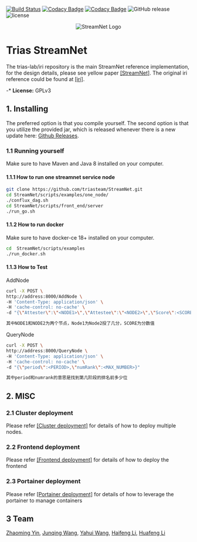 [![Build Status](https://travis-ci.org/iotaledger/iri.svg?branch=dev)](https://travis-ci.org/iotaledger/iri)
[![Codacy Badge](https://api.codacy.com/project/badge/Grade/dba5b7ae42024718893991e767390135)](https://www.codacy.com/app/iotaledger/iri?utm_source=github.com&amp;utm_medium=referral&amp;utm_content=iotaledger/iri&amp;utm_campaign=Badge_Grade)
[![Codacy Badge](https://api.codacy.com/project/badge/Coverage/dba5b7ae42024718893991e767390135)](https://www.codacy.com/app/iotaledger/iri?utm_source=github.com&utm_medium=referral&utm_content=iotaledger/iri&utm_campaign=Badge_Coverage)
![GitHub release](https://img.shields.io/github/release/iotaledger/iri.svg)
![license](https://img.shields.io/github/license/iotaledger/iri.svg)

<p align="center"><img src="https://github.com/triasteam/StreamNet/blob/dev/document/pictures/StreamNet.png" alt="StreamNet Logo" title="StreamNet"/></p>

# Trias StreamNet

The trias-lab/iri repository is the main StreamNet reference implementation, 
for the design details, please see yellow paper [[StreamNet]](https://github.com/triasteam/iri/blob/dev/document/yellow\_paper/StreamNet/StreamNet.pdf). 
The original iri reference could be found at [[iri]](https://github.com/iotaledger/iri).

-* **License:** GPLv3
## 1. Installing

The preferred option is that you compile yourself.
The second option is that you utilize the provided jar, 
which is released whenever there is a new update here: [Github Releases](https://github.com/trias-lab/iri/releases).

### 1.1 Running yourself
Make sure to have Maven and Java 8 installed on your computer.
#### 1.1.1 How to run one  streamnet service node

```bash  
git clone https://github.com/triasteam/StreamNet.git
cd StreamNet/scripts/examples/one_node/
./conflux_dag.sh
cd StreamNet/scripts/front_end/server
./run_go.sh
```  
#### 1.1.2 How to run docker  
Make sure to have docker-ce 18+ installed on your computer.  

```bash
cd  StreamNet/scripts/examples
./run_docker.sh
```  

#### 1.1.3 How to Test 

AddNode
```bash
curl -X POST \  
http://address:8000/AddNode \  
-H 'Content-Type: application/json' \  
-H 'cache-control: no-cache' \  
-d "{\"Attester\":\"<NODE1>\",\"Attestee\":\"<NODE2>\",\"Score\":<SCORE>}"

其中NODE1和NODE2为两个节点，Node1为Node2投了几分，SCORE为分数值
```
QueryNode

```bash
curl -X POST \  
http://address:8000/QueryNode \  
-H 'Content-Type: application/json' \  
-H 'cache-control: no-cache' \  
-d "{\"period\":<PERIOD>,\"numRank\":<MAX_NUMBER>}"

其中period和numrank的意思是找到第几阶段的排名前多少位
```

## 2. MISC

### 2.1 Cluster deployment 

Please refer [[Cluster deployment]](https://github.com/triasteam/iri/blob/dev/scripts/examples/cluster/README.md) for details of how to deploy multiple nodes.

### 2.2 Frontend deployment

Please refer [[Frontend deployment]](https://github.com/triasteam/StreamNet/blob/dev/scripts/front_end/README.md) for details of how to deploy the frontend

### 2.3 Portainer deployment 

Please refer [[Portainer deployment]](https://github.com/triasteam/StreamNet/blob/dev/document/iota_deploy/portainer-deploy-info.md) for details of how to leverage the portainer to manage containers

## 3  Team

[Zhaoming Yin](https://stplaydog.github.io/), [Junqing Wang](https://wunder3605.github.io/), [Yahui Wang](https://wangyh2016.github.io/wangyahui.github.io/), [Haifeng Li](https://lihaifeng111.github.io/lihaifeng.github.io/), [Huafeng Li](https://lhfbc.github.io/)
